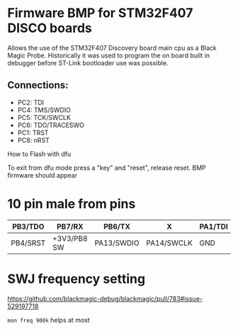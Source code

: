 # Firmware BMP for STM32F407 DISCO boards

Allows the use of the STM32F407 Discovery board main cpu as a Black Magic Probe. Historically it was used to program the on board built in debugger before ST-Link bootloader use was possible.

## Connections:

* PC2: TDI
* PC4: TMS/SWDIO
* PC5: TCK/SWCLK
* PC6: TDO/TRACESWO
* PC1: TRST
* PC8: nRST

How to Flash with dfu

To exit from dfu mode press a "key" and "reset", release reset. BMP firmware should appear


10 pin male from pins
========================================

| PB3/TDO  | PB7/RX      | PB6/TX     | X          | PA1/TDI |
| -------- | ----------- | ---------- | ---------- | ------- |
| PB4/SRST | +3V3/PB8 SW | PA13/SWDIO | PA14/SWCLK | GND     |

SWJ frequency setting
====================================
https://github.com/blackmagic-debug/blackmagic/pull/783#issue-529197718

`mon freq 900k` helps at most
